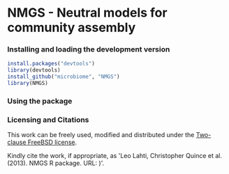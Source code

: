 <!--
%\VignetteEngine{knitr}
%\VignetteIndexEntry{An R Markdown Vignette made with knitr}
-->

NMGS - Neutral models for community assembly
===========

### Installing and loading the development version

```r
install.packages("devtools")
library(devtools)
install_github("microbiome", "NMGS")
library(NMGS)
```


### Using the package




### Licensing and Citations

This work can be freely used, modified and distributed under the 
[Two-clause FreeBSD license](http://en.wikipedia.org/wiki/BSD\_licenses).

Kindly cite the work, if appropriate, as 'Leo Lahti, Christopher
Quince et al. (2013). NMGS R package. URL: )'.


